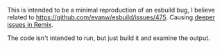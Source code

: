 This is intended to be a minimal reproduction of an esbuild bug, I believe related to https://github.com/evanw/esbuild/issues/475. Causing [deeper issues in Remix](https://github.com/remix-run/remix/issues/2987).

The code isn't intended to run, but just build it and examine the output.
